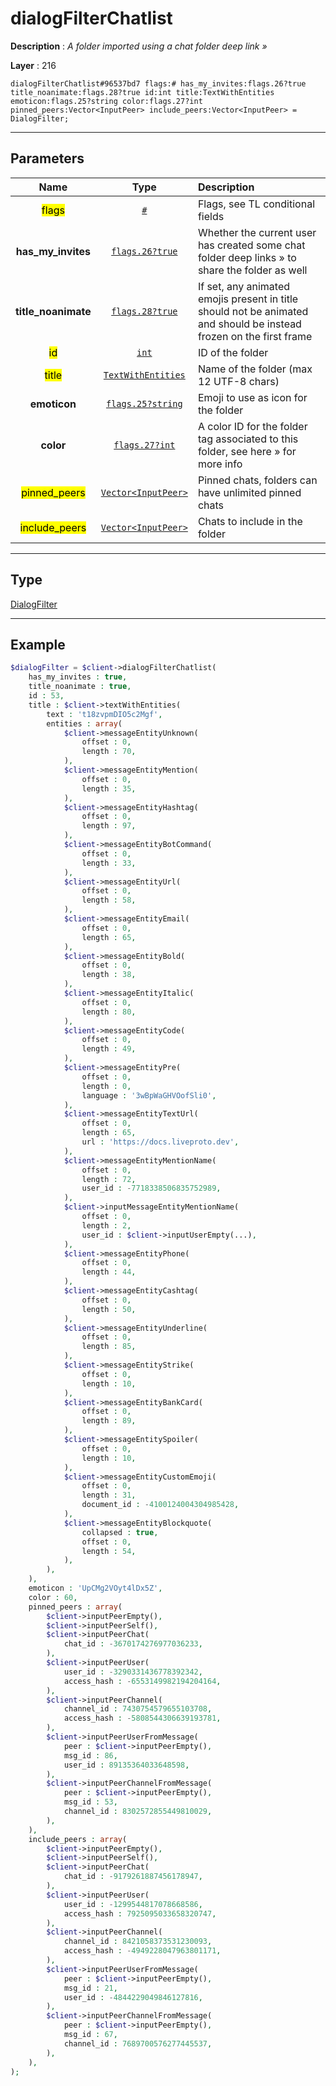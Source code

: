 # dialogFilterChatlist

**Description** : *A folder imported using a chat folder deep link &raquo;*

**Layer** : 216

```tl
dialogFilterChatlist#96537bd7 flags:# has_my_invites:flags.26?true title_noanimate:flags.28?true id:int title:TextWithEntities emoticon:flags.25?string color:flags.27?int pinned_peers:Vector<InputPeer> include_peers:Vector<InputPeer> = DialogFilter;
```

---

## Parameters

| Name | Type | Description |
| :---: | :---: | :--- |
| <mark>flags</mark> | [`#`](type/#) | Flags, see TL conditional fields |
| **has_my_invites** | [`flags.26?true`](type/true) | Whether the current user has created some chat folder deep links » to share the folder as well |
| **title_noanimate** | [`flags.28?true`](type/true) | If set, any animated emojis present in title should not be animated and should be instead frozen on the first frame |
| <mark>id</mark> | [`int`](type/int) | ID of the folder |
| <mark>title</mark> | [`TextWithEntities`](type/TextWithEntities) | Name of the folder (max 12 UTF-8 chars) |
| **emoticon** | [`flags.25?string`](type/string) | Emoji to use as icon for the folder |
| **color** | [`flags.27?int`](type/int) | A color ID for the folder tag associated to this folder, see here » for more info |
| <mark>pinned_peers</mark> | [`Vector<InputPeer>`](type/InputPeer) | Pinned chats, folders can have unlimited pinned chats |
| <mark>include_peers</mark> | [`Vector<InputPeer>`](type/InputPeer) | Chats to include in the folder |

---

## Type

[DialogFilter](type/DialogFilter)

---

## Example

```php
$dialogFilter = $client->dialogFilterChatlist(
	has_my_invites : true,
	title_noanimate : true,
	id : 53,
	title : $client->textWithEntities(
		text : 't18zvpmDIO5c2Mgf',
		entities : array(
			$client->messageEntityUnknown(
				offset : 0,
				length : 70,
			),
			$client->messageEntityMention(
				offset : 0,
				length : 35,
			),
			$client->messageEntityHashtag(
				offset : 0,
				length : 97,
			),
			$client->messageEntityBotCommand(
				offset : 0,
				length : 33,
			),
			$client->messageEntityUrl(
				offset : 0,
				length : 58,
			),
			$client->messageEntityEmail(
				offset : 0,
				length : 65,
			),
			$client->messageEntityBold(
				offset : 0,
				length : 38,
			),
			$client->messageEntityItalic(
				offset : 0,
				length : 80,
			),
			$client->messageEntityCode(
				offset : 0,
				length : 49,
			),
			$client->messageEntityPre(
				offset : 0,
				length : 0,
				language : '3wBpWaGHVOofSli0',
			),
			$client->messageEntityTextUrl(
				offset : 0,
				length : 65,
				url : 'https://docs.liveproto.dev',
			),
			$client->messageEntityMentionName(
				offset : 0,
				length : 72,
				user_id : -7718338506835752989,
			),
			$client->inputMessageEntityMentionName(
				offset : 0,
				length : 2,
				user_id : $client->inputUserEmpty(...),
			),
			$client->messageEntityPhone(
				offset : 0,
				length : 44,
			),
			$client->messageEntityCashtag(
				offset : 0,
				length : 50,
			),
			$client->messageEntityUnderline(
				offset : 0,
				length : 85,
			),
			$client->messageEntityStrike(
				offset : 0,
				length : 10,
			),
			$client->messageEntityBankCard(
				offset : 0,
				length : 89,
			),
			$client->messageEntitySpoiler(
				offset : 0,
				length : 10,
			),
			$client->messageEntityCustomEmoji(
				offset : 0,
				length : 31,
				document_id : -4100124004304985428,
			),
			$client->messageEntityBlockquote(
				collapsed : true,
				offset : 0,
				length : 54,
			),
		),
	),
	emoticon : 'UpCMg2VOyt4lDx5Z',
	color : 60,
	pinned_peers : array(
		$client->inputPeerEmpty(),
		$client->inputPeerSelf(),
		$client->inputPeerChat(
			chat_id : -3670174276977036233,
		),
		$client->inputPeerUser(
			user_id : -3290331436778392342,
			access_hash : -6553149982194204164,
		),
		$client->inputPeerChannel(
			channel_id : 7430754579655103708,
			access_hash : -5808544306639193781,
		),
		$client->inputPeerUserFromMessage(
			peer : $client->inputPeerEmpty(),
			msg_id : 86,
			user_id : 89135364033648598,
		),
		$client->inputPeerChannelFromMessage(
			peer : $client->inputPeerEmpty(),
			msg_id : 53,
			channel_id : 8302572855449810029,
		),
	),
	include_peers : array(
		$client->inputPeerEmpty(),
		$client->inputPeerSelf(),
		$client->inputPeerChat(
			chat_id : -9179261887456178947,
		),
		$client->inputPeerUser(
			user_id : -1299544817078668586,
			access_hash : 7925095033658320747,
		),
		$client->inputPeerChannel(
			channel_id : 8421058373531230093,
			access_hash : -4949228047963801171,
		),
		$client->inputPeerUserFromMessage(
			peer : $client->inputPeerEmpty(),
			msg_id : 21,
			user_id : -4844229049846127816,
		),
		$client->inputPeerChannelFromMessage(
			peer : $client->inputPeerEmpty(),
			msg_id : 67,
			channel_id : 7689700576277445537,
		),
	),
);
```